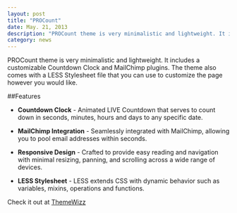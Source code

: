 ```yaml
---
layout: post
title: "PROCount"
date: May. 21, 2013
description: "PROCount theme is very minimalistic and lightweight. It includes a customizable Countdown Clock and MailChimp plugins."
category: news
---
```


PROCount theme is very minimalistic and lightweight. It includes a customizable Countdown Clock and MailChimp plugins. The theme also comes with a LESS Stylesheet file that you can use to customize the page however you would like.

<!--break-->

##Features

* **Countdown Clock** - Animated LIVE Countdown that serves to count down in seconds, minutes, hours and days to any specific date.

* **MailChimp Integration** - Seamlessly integrated with MailChimp, allowing you to pool email addresses within seconds.

* **Responsive Design** - Crafted to provide easy reading and navigation with minimal resizing, panning, and scrolling across a wide range of devices.

* **LESS Stylesheet** - LESS extends CSS with dynamic behavior such as variables, mixins, operations and functions.

Check it out at [ThemeWizz](http://themewizz.com/themes/procount/)
